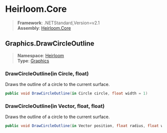 # Heirloom.Core

> **Framework**: .NETStandard,Version=v2.1  
> **Assembly**: [Heirloom.Core][0]  

## Graphics.DrawCircleOutline

> **Namespace**: [Heirloom][0]  
> **Type**: [Graphics][1]  

### DrawCircleOutline(in Circle, float)

Draws the outline of a circle to the current surface.

```cs
public void DrawCircleOutline(in Circle circle, float width = 1)
```

### DrawCircleOutline(in Vector, float, float)

Draws the outline of a circle to the current surface.

```cs
public void DrawCircleOutline(in Vector position, float radius, float width = 1)
```

[0]: ../Heirloom.Core.md
[1]: Heirloom.Graphics.md
